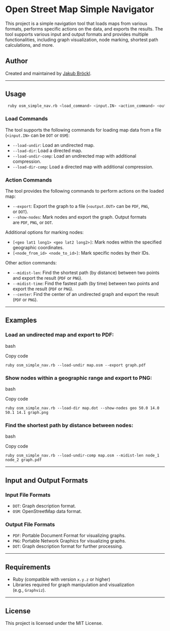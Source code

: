 # Open Street Map Simple Navigator   
This project is a simple navigation tool that loads maps from various formats, performs specific actions on the data, and exports the results. The tool supports various input and output formats and provides multiple functionalities, including graph visualization, node marking, shortest path calculations, and more.


## Author

Created and maintained by [Jakub Bröckl](#).




---

## Usage

```bash
 ruby osm_simple_nav.rb <load_command> <input.IN> <action_command> <output.OUT>
 ```

### Load Commands

The tool supports the following commands for loading map data from a file (`<input.IN>` can be `DOT` or `OSM`):

-   `--load-undir`: Load an undirected map.
-   `--load-dir`: Load a directed map.
-   `--load-undir-comp`: Load an undirected map with additional compression.
-   `--load-dir-comp`: Load a directed map with additional compression.

### Action Commands

The tool provides the following commands to perform actions on the loaded map:

-   `--export`: Export the graph to a file (`<output.OUT>` can be `PDF`, `PNG`, or `DOT`).
-   `--show-nodes`: Mark nodes and export the graph. Output formats are `PDF`, `PNG`, or `DOT`.

Additional options for marking nodes:

-   `[<geo lat1 long1> <geo lat2 long2>]`: Mark nodes within the specified geographic coordinates.
-   `[<node_from_id> <node_to_id>]`: Mark specific nodes by their IDs.

Other action commands:

-   `--midist-len`: Find the shortest path (by distance) between two points and export the result (`PDF` or `PNG`).
-   `--midist-time`: Find the fastest path (by time) between two points and export the result (`PDF` or `PNG`).
-   `--center`: Find the center of an undirected graph and export the result (`PDF` or `PNG`).
* * *

## Examples

### Load an undirected map and export to PDF:

bash

Copy code

`ruby osm_simple_nav.rb --load-undir map.osm --export graph.pdf`

### Show nodes within a geographic range and export to PNG:

bash

Copy code

`ruby osm_simple_nav.rb --load-dir map.dot --show-nodes geo 50.0 14.0 50.1 14.1 graph.png`

### Find the shortest path by distance between nodes:

bash

Copy code

`ruby osm_simple_nav.rb --load-undir-comp map.osm --midist-len node_1 node_2 graph.pdf`

* * *

## Input and Output Formats

### Input File Formats

-   `DOT`: Graph description format.
-   `OSM`: OpenStreetMap data format.

### Output File Formats

-   `PDF`: Portable Document Format for visualizing graphs.
-   `PNG`: Portable Network Graphics for visualizing graphs.
-   `DOT`: Graph description format for further processing.
* * *

## Requirements

-   Ruby (compatible with version `x.y.z` or higher)
-   Libraries required for graph manipulation and visualization (e.g., `Graphviz`).
* * *

## License

This project is licensed under the MIT License.

